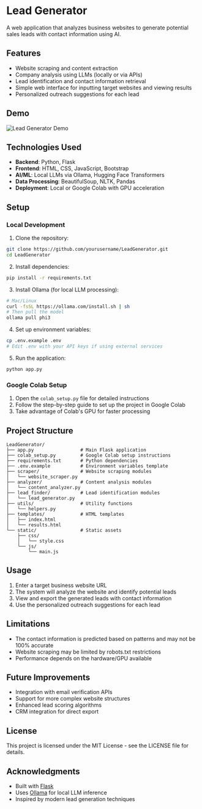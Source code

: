 # Lead Generator

A web application that analyzes business websites to generate potential sales leads with contact information using AI.

## Features

- Website scraping and content extraction
- Company analysis using LLMs (locally or via APIs)
- Lead identification and contact information retrieval
- Simple web interface for inputting target websites and viewing results
- Personalized outreach suggestions for each lead

## Demo

![Lead Generator Demo](https://via.placeholder.com/800x400?text=Lead+Generator+Demo)

## Technologies Used

- **Backend**: Python, Flask
- **Frontend**: HTML, CSS, JavaScript, Bootstrap
- **AI/ML**: Local LLMs via Ollama, Hugging Face Transformers
- **Data Processing**: BeautifulSoup, NLTK, Pandas
- **Deployment**: Local or Google Colab with GPU acceleration

## Setup

### Local Development

1. Clone the repository:
```bash
git clone https://github.com/yourusername/LeadGenerator.git
cd LeadGenerator
```

2. Install dependencies:
```bash
pip install -r requirements.txt
```

3. Install Ollama (for local LLM processing):
```bash
# Mac/Linux
curl -fsSL https://ollama.com/install.sh | sh
# Then pull the model
ollama pull phi3
```

4. Set up environment variables:
```bash
cp .env.example .env
# Edit .env with your API keys if using external services
```

5. Run the application:
```bash
python app.py
```

### Google Colab Setup

1. Open the `colab_setup.py` file for detailed instructions
2. Follow the step-by-step guide to set up the project in Google Colab
3. Take advantage of Colab's GPU for faster processing

## Project Structure

```
LeadGenerator/
├── app.py                 # Main Flask application
├── colab_setup.py         # Google Colab setup instructions
├── requirements.txt       # Python dependencies
├── .env.example           # Environment variables template
├── scraper/               # Website scraping modules
│   └── website_scraper.py
├── analyzer/              # Content analysis modules
│   └── content_analyzer.py
├── lead_finder/           # Lead identification modules
│   └── lead_generator.py
├── utils/                 # Utility functions
│   └── helpers.py
├── templates/             # HTML templates
│   ├── index.html
│   └── results.html
└── static/                # Static assets
    ├── css/
    │   └── style.css
    └── js/
        └── main.js
```

## Usage

1. Enter a target business website URL
2. The system will analyze the website and identify potential leads
3. View and export the generated leads with contact information
4. Use the personalized outreach suggestions for each lead

## Limitations

- The contact information is predicted based on patterns and may not be 100% accurate
- Website scraping may be limited by robots.txt restrictions
- Performance depends on the hardware/GPU available

## Future Improvements

- Integration with email verification APIs
- Support for more complex website structures
- Enhanced lead scoring algorithms
- CRM integration for direct export

## License

This project is licensed under the MIT License - see the LICENSE file for details.

## Acknowledgments

- Built with [Flask](https://flask.palletsprojects.com/)
- Uses [Ollama](https://ollama.ai/) for local LLM inference
- Inspired by modern lead generation techniques
